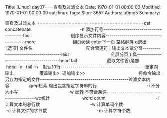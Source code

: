 Title: [Linux] day07——查看及过滤文本
Date: 1970-01-01 00:00:00
Modified: 1970-01-01 00:00:00
cat: linux
Tags: 
Slug: 3657
Authors: u0mo5 
Summary: 

查看及过滤文本
=====================================cat     　　　　　　　　concatenate        　　　　　　　　　-n 添加行号--------------------------------------tac     　　　　　　　　倒序显示文件内容--------------------------------------more     　　　　　　　翻页阅读 enter下一页 空格翻屏 q退出    　　　　　　　　　　 [选项] 文件名       　　　　　　　　　　 配合管道符 | 输出文本做分页-------------------------------------less     　　　　　　　　全屏分页工具---------------------------------------head tail   　　　　　　截取文件首/尾部     　　　　　　　　　　 head -n   tail -n    默认10行------------------------------------------重定向输出   　　　　　覆盖输出&gt;  追加输出&gt;&gt;   
　　　　　　　　　　　 将命令输出另存为指定的文件--------------------------------------------过滤文本内容         　　grep检索 输出包含指定字符串的行    　　　　　　　　　　 -i 不分大小写    　　　　　　　　　　 -w 反转 不符合条件------------------------------------------wc统计    　　　　　　 word count    　　　　　　　　　　 -l 计算文本的总行数  　　　　　　　　　　   -w 计算单词个数    　　　　　　　　　　 -c 计算文件的字节数    　　　　　　　　　　 -m 计算字符个数
